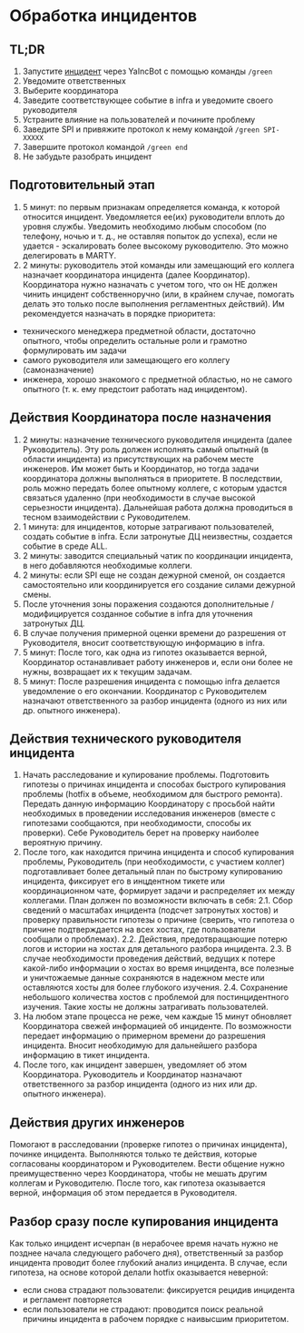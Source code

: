 # Обработка инцидентов

## TL;DR
1. Запустите [инцидент](https://wiki.yandex-team.ru/jandekspoisk/sepe/dezhurnajasmena/procedures/zelenyjj-protokol/) через YaIncBot с помощью команды `/green`
1. Уведомите ответственных
1. Выберите координатора
1. Заведите соответствующее событие в infra и уведомите своего руководителя
1. Устраните влияние на пользователей и почините проблему
1. Заведите SPI и привяжите протокол к нему командой `/green SPI-XXXXX`
1. Завершите протокол командой `/green end`
1. Не забудьте разобрать инцидент

## Подготовительный этап
1. 5 минут: по первым признакам определяется команда, к которой относится инцидент. Уведомляется ее(их) руководители вплоть до уровня службы. Уведомить необходимо любым способом (по телефону, ночью и т. д., не оставляя попыток до успеха), если не удается - эскалировать более высокому руководителю. Это можно делегировать в MARTY.
1. 2 минуты: руководитель этой команды или замещающий его коллега назначает координатора инцидента (далее Координатор). Координатора нужно назначать с учетом того, что он НЕ должен чинить инцидент собственноручно (или, в крайнем случае, помогать делать это только после выполнения регламентных действий). Им рекомендуется назначать в порядке приоритета:

- технического менеджера предметной области, достаточно опытного, чтобы определить остальные роли и грамотно формулировать им задачи
- самого руководителя или замещающего его коллегу (самоназначение)
- инженера, хорошо знакомого с предметной областью, но не самого опытного (т. к. ему предстоит работать над инцидентом).

## Действия Координатора после назначения
1. 2 минуты: назначение технического руководителя инцидента (далее Руководитель). Эту роль должен исполнять самый опытный (в области инцидента) из присутствующих на рабочем месте инженеров. Им может быть и Координатор, но тогда задачи координатора должны выполняться в приоритете. В последствии, роль можно передать более опытному коллеге, с которым удастся связаться удаленно (при необходимости в случае высокой серьезности инцидента). Дальнейшая работа должна проводиться в тесном взаимодействии с Руководителем.
1. 1 минута: для инцидентов, которые затрагивают пользователей, создать событие в infra. Если затронутые ДЦ неизвестны, создается событие в среде ALL.
1. 2 минуты: заводится специальный чатик по координации инцидента, в него добавляются необходимые коллеги.
1. 2 минуты: если SPI еще не создан дежурной сменой, он создается самостоятельно или координируется его создание силами дежурной смены.
1. После уточнения зоны поражения создаются дополнительные / модифицируется созданное событие в infra для уточнения затронутых ДЦ.
1. В случае получения примерной оценки времени до разрешения от Руководителя, вносит соответствующую информацию в infra.
1. 5 минут: После того, как одна из гипотез оказывается верной, Координатор останавливает работу инженеров и, если они более не нужны, возвращает их к текущим задачам.
1. 5 минут: После разрешения инцидента с помощью infra делается уведомление о его окончании. Координатор с Руководителем назначают ответственного за разбор инцидента (одного из них или др. опытного инженера).

## Действия технического руководителя инцидента
1. Начать расследование и купирование проблемы. Подготовить гипотезы о причинах инцидента и способах быстрого купирования проблемы (hotfix в объеме, необходимом для быстрого ремонта). Передать данную информацию Координатору с просьбой найти необходимых в проведении исследования инженеров (вместе с гипотезами сообщаются, при необходимости, способы их проверки). Себе Руководитель берет на проверку наиболее вероятную причину.
1. После того, как находится причина инцидента и способ купирования проблемы, Руководитель (при необходимости, с участием коллег) подготавливает более детальный план по быстрому купированию инцидента, фиксирует его в инцдентном тикете или координационном чате, формирует задачи и распределяет их между коллегами. План должен по возможности включать в себя:
2.1. Сбор сведений о масштабах инцидента (подсчет затронутых хостов) и проверку правильности гипотезы о причине (сверить, что гипотеза о причине подтверждается на всех хостах, где пользователи сообщали о проблемах).
2.2. Действия, предотвращающие потерю логов и истории на хостах для детального разбора инцидента.
2.3. В случае необходимости проведения действий, ведущих к потере какой-либо информации о хостах во время инцидента, все полезные и уничтожаемые данные сохраняются в надежном месте или оставляются хосты для более глубокого изучения.
2.4. Сохранение небольшого количества хостов с проблемой для постинцидентного изучения. Такие хосты не должны затрагивать пользователей.
1. На любом этапе процесса не реже, чем каждые 15 минут обновляет Координатора свежей информацией об инциденте. По возможности передает информацию о примерном времени до разрешения инцидента. Вносит необходимую для дальнейшего разбора информацию в тикет инцидента.
1. После того, как инцидент завершен, уведомляет об этом Координатора. Руководитель и Координатор назначают ответственного за разбор инцидента (одного из них или др. опытного инженера).

## Действия других инженеров
Помогают в расследовании (проверке гипотез о причинах инцидента), починке инцидента. Выполняются только те действия, которые согласованы координатором и Руководителем. Вести общение нужно преимущественно через Координатора, чтобы не мешать другим коллегам и Руководителю. После того, как гипотеза оказывается верной, информация об этом передается в Руководителя.

## Разбор сразу после купирования инцидента
Как только инцидент исчерпан (в нерабочее время начать нужно не позднее начала следующего рабочего дня), ответственный за разбор инцидента проводит более глубокий анализ инцидента. В случае, если гипотеза, на основе которой делали hotfix оказывается неверной:

- если снова страдают пользователи: фиксируется рецидив инцидента и регламент повторяется
- если пользователи не страдают: проводится поиск реальной причины инцидента в рабочем порядке с наивысшим приоритетом.

